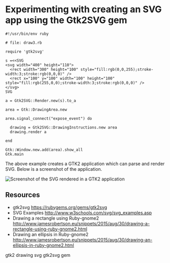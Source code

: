 # Experimenting with creating an SVG app using the Gtk2SVG gem


    #!/usr/bin/env ruby

    # file: draw3.rb

    require 'gtk2svg'

    s =<<SVG
    <svg width="400" height="110">
      <rect width="300" height="100" style="fill:rgb(0,0,255);stroke-width:3;stroke:rgb(0,0,0)" />
      <rect x="100" y="100" width="100" height="100" style="fill:rgb(255,0,0);stroke-width:3;stroke:rgb(0,0,0)" />
    </svg>
    SVG

    a = Gtk2SVG::Render.new(s).to_a

    area = Gtk::DrawingArea.new

    area.signal_connect("expose_event") do

      drawing = Gtk2SVG::DrawingInstructions.new area
      drawing.render a

    end

    Gtk::Window.new.add(area).show_all
    Gtk.main

The above example creates a GTK2 application which can parse and render SVG. Below is a screenshot of the application.

![Screenshot of the SVG rendered in a GTK2 application](http://www.jamesrobertson.eu/r/images/2015/nov/21/screenshot-of-the-gtk2svg-app.png)

## Resources

* gtk2svg https://rubygems.org/gems/gtk2svg
* SVG Examples http://www.w3schools.com/svg/svg_examples.asp
* Drawing a rectangle using Ruby-gnome2 http://www.jamesrobertson.eu/snippets/2015/aug/30/drawing-a-rectangle-using-ruby-gnome2.html
* Drawing an ellipsis in Ruby-gnome2 http://www.jamesrobertson.eu/snippets/2015/aug/30/drawing-an-ellipsis-in-ruby-gnome2.html

gtk2 drawing svg gtk2svg gem

